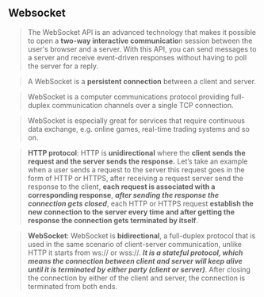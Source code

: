 ## Websocket

> The WebSocket API is an advanced technology that makes it possible to open a **two-way interactive communicatio**n session between the user's browser and a server. With this API, you can send messages to a server and receive event-driven responses without having to poll the server for a reply.

> A WebSocket is a **persistent connection** between a client and server.

> WebSocket is a computer communications protocol providing full-duplex communication channels over a single TCP connection.

> WebSocket is especially great for services that require continuous data exchange, e.g. online games, real-time trading systems and so on.



> **HTTP protocol**: HTTP is **unidirectional** where the **client sends the request and the server sends the response.** Let’s take an example when a user sends a request to the server this request goes in the form of HTTP or HTTPS, after receiving a request server send the response to the client, **each request is associated with a corresponding response**, ***after sending the response the connection gets closed***, each HTTP or HTTPS request **establish the new connection to the server every time and after getting the response the connection gets terminated by itself**. 

> **WebSocket**: WebSocket is **bidirectional**, a full-duplex protocol that is used in the same scenario of client-server communication, unlike HTTP it starts from ws:// or wss://. ***It is a stateful protocol, which means the connection between client and server will keep alive until it is terminated by either party (client or server)***. After closing the connection by either of the client and server, the connection is terminated from both ends. 
